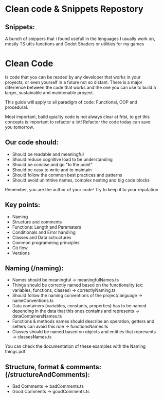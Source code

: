 # Clean code & Snippets Repostory

## Snippets:

A bunch of snippers that i found usefull in the lenguages I usually work on, mostly TS utils functions and Godot Shaders or utilities for my games 

# Clean Code 

Is code that you can be readed by any developer that works in your proyects, or even yourself in a future not so distant. There is a major diferrence between the code that works and the one you can use to build a larger, sustainable and maintenable proyect.

This guide will apply to all paradigm of code: Functional, OOP and procedural.

Most important, build quiality code is not always clear at frist, to get this concepts is important to refactor a lot! Refactor the code today can save you tomorrow.

## Our code should:
- Should be readable and meaningful
- Should reduce cognitive load to be understanding
- Should be concise and go "to the point"
- Should be easy to write and to maintain
- Should follow the common best practices and patterns
- Should avoid unintitive names, complex nesting and big code blocks

Remember, you are the author of your code! Try to keep it to your reputation

## Key points:

- Naming
- Structure and comments
- Functions: Length and Paramaters
- Conditionals and Error handling
- Classes and Data sctructures
- Common programming principles
- Git flow
- Versions


## Naming (/naming):

- Names should be meaningful -> meaningfulNames.ts
- Things should be correctly named based on the functionality (ex: variables, functions, classes) -> correctlyNaming.ts
- Should follow the naming conventions of the project/language -> nameConventions.ts
- Data containers (variables, constants, properties) has to be named depending in the data that this ones contains and represents -> dataContainersNames.ts
- Functions & methods names should describe an operation, getters and setters can avoid this rule -> functionsNames.ts
- Classes should be named based on objects and entities that represents -> classesNames.ts

You can check the documentation of these examples with the Naming things.pdf

## Structure, format & comments: (/structureAndComments):

- Bad Comments -> badComments.ts
- Good Comments -> goodComments.ts
